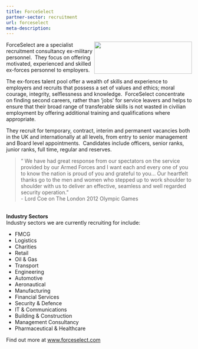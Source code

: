 ```yaml
---
title: ForceSelect
partner-sector: recruitment
url: forceselect
meta-description:
---
```


<p><img alt="" src="//clarity-strategies.github.io/ie-uploads/uploads/general/Job_Sign_2.png" style="float:right; height:87px; width:265px" />ForceSelect are a specialist recruitment consultancy ex-military personnel.&nbsp; They focus on offering motivated, experienced and skilled ex-forces personnel to employers.</p><p>The ex-forces talent pool offer a wealth of skills and experience to employers and recruits that possess a set of values and ethics; moral courage, integrity, selflessness and knowledge.&nbsp; ForceSelect concentrate on finding second careers, rather than &lsquo;jobs&rsquo; for service leavers and helps to ensure that their broad range of transferable skills is not wasted in civilian employment by offering additional training and qualifications where appropriate.</p><p>They recruit for temporary, contract, interim and permanent vacancies both in the UK and internationally at all levels, from entry to senior management and Board level appointments.&nbsp; Candidates include officers, senior ranks, junior ranks, full time, regular and reserves.&nbsp;</p><blockquote><p>&ldquo; We have had great response from our spectators on the service provided by our Armed Forces and I want each and every one of you to know the nation is proud of you and grateful to you&hellip; Our heartfelt thanks go to the men and women who stepped up to work shoulder to shoulder with us to deliver an effective, seamless and well regarded security operation.&rdquo;<br />- Lord Coe on The London 2012 Olympic Games</p></blockquote><p><br /><strong>Industry Sectors</strong><br />Industry sectors we are currently recruiting for include:</p><ul><li>FMCG</li><li>Logistics</li><li>Charities</li><li>Retail</li><li>Oil &amp; Gas</li><li>Transport</li><li>Engineering</li><li>Automotive</li><li>Aeronautical</li><li>Manufacturing</li><li>Financial Services</li><li>Security &amp; Defence</li><li>IT &amp; Communications</li><li>Building &amp; Construction</li><li>Management Consultancy</li><li>Pharmaceutical &amp; Healthcare</li></ul><p>Find out more at <a href="http://www.forceselect.com" target="_blank">www.forceselect.com</a></p>